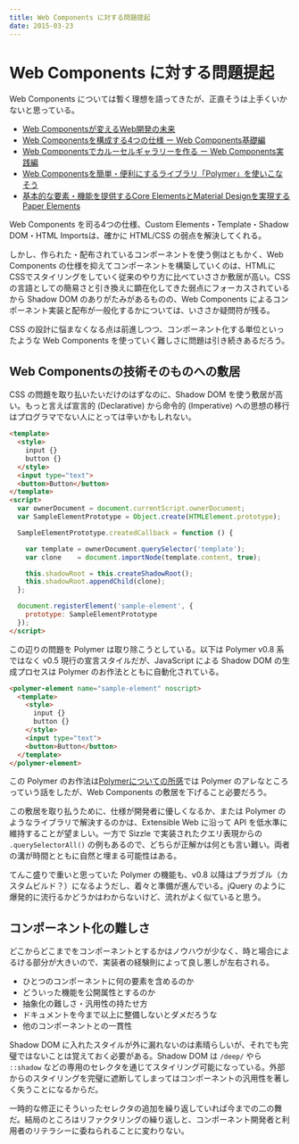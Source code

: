 ```yaml
---
title: Web Components に対する問題提起
date: 2015-03-23
---
```


# Web Components に対する問題提起

Web Components については暫く理想を語ってきたが、正直そうは上手くいかないと思っている。

- [Web Componentsが変えるWeb開発の未来](https://html5experts.jp/1000ch/8906/)
- [Web Componentsを構成する4つの仕様 ー Web Components基礎編](https://html5experts.jp/1000ch/11142/)
- [Web Componentsでカルーセルギャラリーを作る ー Web Components実践編](https://html5experts.jp/1000ch/11626/)
- [Web Componentsを簡単・便利にするライブラリ「Polymer」を使いこなそう](https://html5experts.jp/1000ch/11905/)
- [基本的な要素・機能を提供するCore ElementsとMaterial Designを実現するPaper Elements](https://html5experts.jp/1000ch/12477/)

Web Components を司る4つの仕様、Custom Elements・Template・Shadow DOM・HTML Importsは、確かに HTML/CSS の弱点を解決してくれる。

しかし、作られた・配布されているコンポーネントを使う側はともかく、Web Components の仕様を抑えてコンポーネントを構築していくのは、HTMLにCSSでスタイリングをしていく従来のやり方に比べていささか敷居が高い。CSS の言語としての簡易さと引き換えに顕在化してきた弱点にフォーカスされているから Shadow DOM のありがたみがあるものの、Web Components によるコンポーネント実装と配布が一般化するかについては、いささか疑問符が残る。

CSS の設計に悩まなくなる点は前進しつつ、コンポーネント化する単位といったような Web Components を使っていく難しさに問題は引き続きあるだろう。

## Web Componentsの技術そのものへの敷居

CSS の問題を取り払いたいだけのはずなのに、Shadow DOM を使う敷居が高い。もっと言えば宣言的 (Declarative) から命令的 (Imperative) への思想の移行はプログラマでない人にとっては辛いかもしれない。

```html
<template>
  <style>
    input {}
    button {}
  </style>
  <input type="text">
  <button>Button</button>
</template>
<script>
  var ownerDocument = document.currentScript.ownerDocument;
  var SampleElementPrototype = Object.create(HTMLElement.prototype);

  SampleElementPrototype.createdCallback = function () {

    var template = ownerDocument.querySelector('template');
    var clone    = document.importNode(template.content, true);

    this.shadowRoot = this.createShadowRoot();
    this.shadowRoot.appendChild(clone);
  };

  document.registerElement('sample-element', {
    prototype: SampleElementPrototype
  });
</script>
```

この辺りの問題を Polymer は取り除こうとしている。以下は Polymer v0.8 系ではなく v0.5 現行の宣言スタイルだが、JavaScript による Shadow DOM の生成プロセスは Polymer のお作法とともに自動化されている。

```html
<polymer-element name="sample-element" noscript>
  <template>
    <style>
      input {}
      button {}
    </style>
    <input type="text">
    <button>Button</button>
  </template>
</polymer-element>
```

この Polymer のお作法は[Polymerについての所感](/posts/2015/polymer-is.html)では Polymer のアレなところっていう話をしたが、Web Components の敷居を下げること必要だろう。

この敷居を取り払うために、仕様が開発者に優しくなるか、または Polymer のようなライブラリで解決するのかは、Extensible Web に沿って API を低水準に維持することが望ましい。一方で Sizzle で実装されたクエリ表現からの `.querySelectorAll()` の例もあるので、どちらが正解かは何とも言い難い。両者の溝が時間とともに自然と埋まる可能性はある。

てんこ盛りで重いと思っていた Polymer の機能も、v0.8 以降はプラガブル（カスタムビルド？）になるようだし、着々と準備が進んでいる。jQuery のように爆発的に流行るかどうかはわからないけど、流れがよく似ていると思う。

## コンポーネント化の難しさ

どこからどこまでをコンポーネントとするかはノウハウが少なく、時と場合によるける部分が大きいので、実装者の経験則によって良し悪しが左右される。

- ひとつのコンポーネントに何の要素を含めるのか
- どういった機能を公開属性とするのか
- 抽象化の難しさ・汎用性の持たせ方
- ドキュメントを今まで以上に整備しないとダメだろうな
- 他のコンポーネントとの一貫性

Shadow DOM に入れたスタイルが外に漏れないのは素晴らしいが、それでも完璧ではないことは覚えておく必要がある。Shadow DOM は `/deep/` やら `::shadow` などの専用のセレクタを通じてスタイリング可能になっている。外部からのスタイリングを完璧に遮断してしまってはコンポーネントの汎用性を著しく失うことになるからだ。

一時的な修正にそういったセレクタの追加を繰り返していれば今までの二の舞だ。結局のところはリファクタリングの繰り返しと、コンポーネント開発者と利用者のリテラシーに委ねられることに変わりない。
